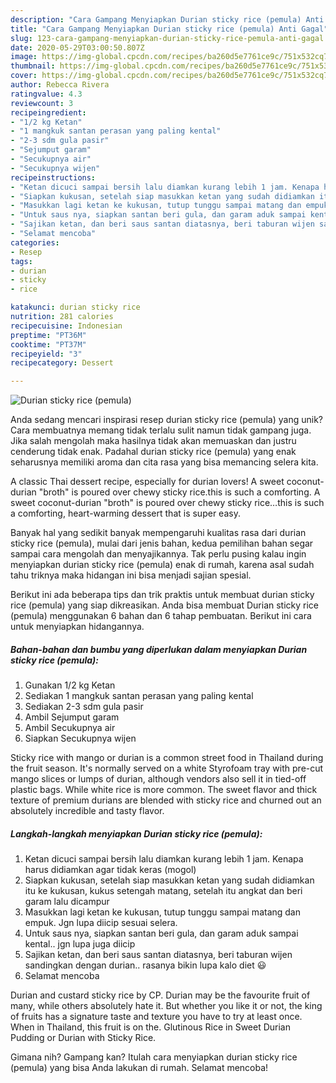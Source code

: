 ```yaml
---
description: "Cara Gampang Menyiapkan Durian sticky rice (pemula) Anti Gagal"
title: "Cara Gampang Menyiapkan Durian sticky rice (pemula) Anti Gagal"
slug: 123-cara-gampang-menyiapkan-durian-sticky-rice-pemula-anti-gagal
date: 2020-05-29T03:00:50.807Z
image: https://img-global.cpcdn.com/recipes/ba260d5e7761ce9c/751x532cq70/durian-sticky-rice-pemula-foto-resep-utama.jpg
thumbnail: https://img-global.cpcdn.com/recipes/ba260d5e7761ce9c/751x532cq70/durian-sticky-rice-pemula-foto-resep-utama.jpg
cover: https://img-global.cpcdn.com/recipes/ba260d5e7761ce9c/751x532cq70/durian-sticky-rice-pemula-foto-resep-utama.jpg
author: Rebecca Rivera
ratingvalue: 4.3
reviewcount: 3
recipeingredient:
- "1/2 kg Ketan"
- "1 mangkuk santan perasan yang paling kental"
- "2-3 sdm gula pasir"
- "Sejumput garam"
- "Secukupnya air"
- "Secukupnya wijen"
recipeinstructions:
- "Ketan dicuci sampai bersih lalu diamkan kurang lebih 1 jam. Kenapa harus didiamkan agar tidak keras (mogol)"
- "Siapkan kukusan, setelah siap masukkan ketan yang sudah didiamkan itu ke kukusan, kukus setengah matang, setelah itu angkat dan beri garam lalu dicampur"
- "Masukkan lagi ketan ke kukusan, tutup tunggu sampai matang dan empuk. Jgn lupa diicip sesuai selera."
- "Untuk saus nya, siapkan santan beri gula, dan garam aduk sampai kental.. jgn lupa juga diicip"
- "Sajikan ketan, dan beri saus santan diatasnya, beri taburan wijen sandingkan dengan durian.. rasanya bikin lupa kalo diet 😃"
- "Selamat mencoba"
categories:
- Resep
tags:
- durian
- sticky
- rice

katakunci: durian sticky rice 
nutrition: 281 calories
recipecuisine: Indonesian
preptime: "PT36M"
cooktime: "PT37M"
recipeyield: "3"
recipecategory: Dessert

---
```



![Durian sticky rice (pemula)](https://img-global.cpcdn.com/recipes/ba260d5e7761ce9c/751x532cq70/durian-sticky-rice-pemula-foto-resep-utama.jpg)

Anda sedang mencari inspirasi resep durian sticky rice (pemula) yang unik? Cara membuatnya memang tidak terlalu sulit namun tidak gampang juga. Jika salah mengolah maka hasilnya tidak akan memuaskan dan justru cenderung tidak enak. Padahal durian sticky rice (pemula) yang enak seharusnya memiliki aroma dan cita rasa yang bisa memancing selera kita.

A classic Thai dessert recipe, especially for durian lovers! A sweet coconut-durian &#34;broth&#34; is poured over chewy sticky rice.this is such a comforting. A sweet coconut-durian &#34;broth&#34; is poured over chewy sticky rice…this is such a comforting, heart-warming dessert that is super easy.

Banyak hal yang sedikit banyak mempengaruhi kualitas rasa dari durian sticky rice (pemula), mulai dari jenis bahan, kedua pemilihan bahan segar sampai cara mengolah dan menyajikannya. Tak perlu pusing kalau ingin menyiapkan durian sticky rice (pemula) enak di rumah, karena asal sudah tahu triknya maka hidangan ini bisa menjadi sajian spesial.


Berikut ini ada beberapa tips dan trik praktis untuk membuat durian sticky rice (pemula) yang siap dikreasikan. Anda bisa membuat Durian sticky rice (pemula) menggunakan 6 bahan dan 6 tahap pembuatan. Berikut ini cara untuk menyiapkan hidangannya.

<!--inarticleads1-->

##### Bahan-bahan dan bumbu yang diperlukan dalam menyiapkan Durian sticky rice (pemula):

1. Gunakan 1/2 kg Ketan
1. Sediakan 1 mangkuk santan perasan yang paling kental
1. Sediakan 2-3 sdm gula pasir
1. Ambil Sejumput garam
1. Ambil Secukupnya air
1. Siapkan Secukupnya wijen


Sticky rice with mango or durian is a common street food in Thailand during the fruit season. It&#39;s normally served on a white Styrofoam tray with pre-cut mango slices or lumps of durian, although vendors also sell it in tied-off plastic bags. While white rice is more common. The sweet flavor and thick texture of premium durians are blended with sticky rice and churned out an absolutely incredible and tasty flavor. 

<!--inarticleads2-->

##### Langkah-langkah menyiapkan Durian sticky rice (pemula):

1. Ketan dicuci sampai bersih lalu diamkan kurang lebih 1 jam. Kenapa harus didiamkan agar tidak keras (mogol)
1. Siapkan kukusan, setelah siap masukkan ketan yang sudah didiamkan itu ke kukusan, kukus setengah matang, setelah itu angkat dan beri garam lalu dicampur
1. Masukkan lagi ketan ke kukusan, tutup tunggu sampai matang dan empuk. Jgn lupa diicip sesuai selera.
1. Untuk saus nya, siapkan santan beri gula, dan garam aduk sampai kental.. jgn lupa juga diicip
1. Sajikan ketan, dan beri saus santan diatasnya, beri taburan wijen sandingkan dengan durian.. rasanya bikin lupa kalo diet 😃
1. Selamat mencoba


Durian and custard sticky rice by CP. Durian may be the favourite fruit of many, while others absolutely hate it. But whether you like it or not, the king of fruits has a signature taste and texture you have to try at least once. When in Thailand, this fruit is on the. Glutinous Rice in Sweet Durian Pudding or Durian with Sticky Rice. 

Gimana nih? Gampang kan? Itulah cara menyiapkan durian sticky rice (pemula) yang bisa Anda lakukan di rumah. Selamat mencoba!
